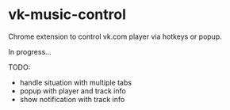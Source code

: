 # vk-music-control
Chrome extension to control vk.com player via hotkeys or popup.

In progress...


TODO:
* handle situation with multiple tabs
* popup with player and track info
* show notification with track info
